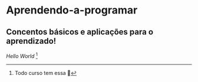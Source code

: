 # Aprendendo-a-programar
## Concentos básicos e aplicações para o aprendizado!
*Hello World* [^1]
[^1]: Todo curso tem essa 🎱
